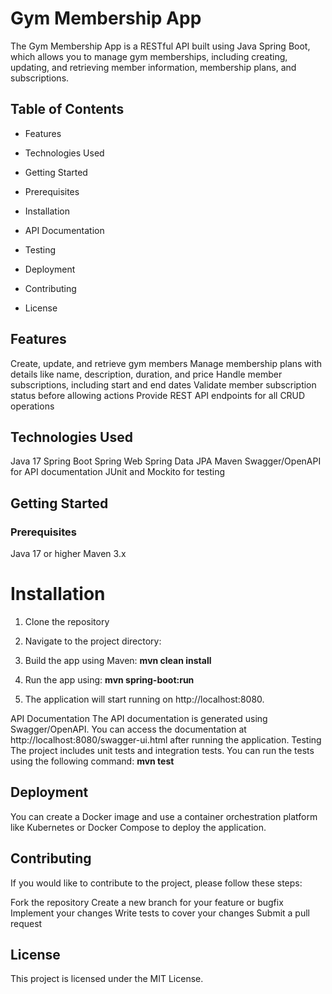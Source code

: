 # Gym Membership App
The Gym Membership App is a RESTful API built using Java Spring Boot, which allows you to manage gym memberships, including creating, updating, and retrieving member information, membership plans, and subscriptions.
## Table of Contents

- Features
- Technologies Used
- Getting Started

- Prerequisites
- Installation


- API Documentation
- Testing
- Deployment
- Contributing
- License

## Features

Create, update, and retrieve gym members
Manage membership plans with details like name, description, duration, and price
Handle member subscriptions, including start and end dates
Validate member subscription status before allowing actions
Provide REST API endpoints for all CRUD operations

## Technologies Used

Java 17
Spring Boot
Spring Web
Spring Data JPA
Maven
Swagger/OpenAPI for API documentation
JUnit and Mockito for testing

## Getting Started
### Prerequisites

Java 17 or higher
Maven 3.x

# Installation

1. Clone the repository
2. Navigate to the project directory:
3. Build the app using Maven: **mvn clean install**
4. Run the app using: **mvn spring-boot:run**

5. The application will start running on http://localhost:8080.

API Documentation
The API documentation is generated using Swagger/OpenAPI. You can access the documentation at http://localhost:8080/swagger-ui.html after running the application.
Testing
The project includes unit tests and integration tests. You can run the tests using the following command:
**mvn test**

## Deployment

 You can create a Docker image and use a container orchestration platform like Kubernetes or Docker Compose to deploy the application.

## Contributing
If you would like to contribute to the project, please follow these steps:

Fork the repository
Create a new branch for your feature or bugfix
Implement your changes
Write tests to cover your changes
Submit a pull request

## License
This project is licensed under the MIT License.
